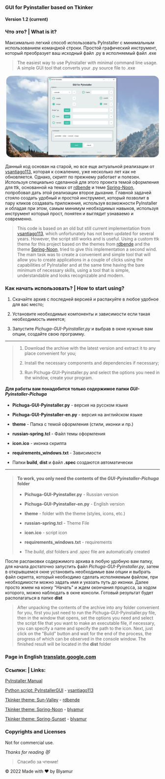 ### GUI for Pyinstaller based on Tkinker
#### Version 1.2 (current)

### Что это? | What is it?
Максимально легкий способ использовать PyInstaller с минимальным использованием командной строки. Простой графический инструмент, который преобразует ваш исходный файл .py в исполняемый файл .exe

> The easiest way to use PyInstaller with minimal command line usage. A simple GUI tool that converts your .py source file to .exe

![Light screenshot](https://github.com/blyamur/GUI-Pyinstaller-Pichuga/blob/main/app_screen.png)

Данный код основан на старой, но все еще актуальной реализации от [vsantiago113](https://github.com/vsantiago113/PyInstallerGUI), которая к сожалению, уже несколько лет как не обновляется. Однако, скрипт по прежнему работает и полезен. Используя специально сделанной для этого проекта темой оформления для ttk, основанной на темах от [rdbende](https://github.com/rdbende/Sun-Valley-ttk-theme) и теме 
[Spring-Noon](https://github.com/blyamur/Spring-Noon-ttk-theme), попробовал дать этой реализации второе дыхание. Главной задачей стояло создать удобный и простой инструмент, который позволит в пару кликов создавать приложения, используя возможности PyInstaller и обладая при этом, самым минимум необходимых навыков, используя инструмент который прост, понятен и выглядит узнаваемо и современно.

>  This code is based on an old but still current implementation from [vsantiago113](https://github.com/vsantiago113/PyInstallerGUI), which unfortunately has not been updated for several years. However, the script still works and is useful. Using a custom ttk theme for this project based on the themes from [rdbende](https://github.com/rdbende/Sun-Valley-ttk-theme) and the theme
[Spring-Noon](https://github.com/blyamur/Spring-Noon-ttk-theme), tried to give this implementation a second wind. The main task was to create a convenient and simple tool that will allow you to create applications in a couple of clicks using the capabilities of PyInstaller and at the same time having the bare minimum of necessary skills, using a tool that is simple, understandable and looks recognizable and modern.


### Как начать использовать? | How to start using?
1. Скачайте архив с последней версией и распакуйте в любое удобное для вас место; 

2. Установите необходимые компоненты и зависимости если такая необходимость имеется;

3. Запустите *Pichuga-GUI-Pyinstaller.py* и выбрав в окне нужные вам опции, создайте свою программу.

---
> 1. Download the archive with the latest version and extract it to any place convenient for you;
> 
> 2. Install the necessary components and dependencies if necessary;
> 
> 3. Run Pichuga-GUI-Pyinstaller.py and select the options you need in the window, create your program.


#### Для работы вам понадобится только содержимое папки *GUI-Pyinstaller-Pichuga*

*  **Pichuga-GUI-Pyinstaller.py** - версия на русском языке

*  **Pichuga-GUI-Pyinstaller-en.py** - версия на английском языке

*  **theme** - Папка с темой оформления (стили, иконки и пр.)

*  **russian-spring.tcl** - Файл темы оформления

*  **icon.ico** - иконка скрипта

*  **requirements_windows.txt** - Зависимости

* Папки **build**, **dist** и файл **.spec** создаются автоматически

---

> #### To work, you only need the contents of the *GUI-Pyinstaller-Pichuga* folder
> 
> *  **Pichuga-GUI-Pyinstaller.py** - Russian version
> 
> *  **Pichuga-GUI-Pyinstaller-en.py** - English version 
> 
> *  **theme** - folder with the theme (styles, icons, etc.)
> 
> *  **russian-spring.tcl** - Theme File
> 
> *  **icon.ico** - script icon
> 
> *  **requirements_windows.txt** - requirements
> 
> * The *build*, *dist* folders and *.spec* file are automatically created


После распаковки содержимого архива в любую удобную вам папку, для начала достаточно запустить файл *Pichuga-GUI-Pyinstaller.py*, затем в открывшемся окне установить необходимые вам опции и выбрать файл скрипта, который необходимо сделать исполняемым файлом, при необходимости можно задать имя и указать путь до иконки. Далее просто жмем на конку "Начать" и ждем окончания процесса, за ходом которого, можно наблюдать в окне консоли. Готовый результат будет располагаться в папке **dist**

> After unpacking the contents of the archive into any folder convenient for you, first you just need to run the Pichuga-GUI-Pyinstaller.py file, then in the window that opens, set the options you need and select the script file that you want to make an executable file, if necessary, you can specify a name and specify the path to the icon. Next, just click on the "Build" button and wait for the end of the process, the progress of which can be observed in the console window. The finished result will be located in the **dist** folder

### Page in English [translate.google.com](https://github-com.translate.goog/blyamur/GUI-Pyinstaller-Pichuga?_x_tr_sl=ru&_x_tr_tl=en&_x_tr_hl=ru&_x_tr_pto=wapp)


### Ссылки: | Links:

[PyInstaller Manual](https://pyinstaller.org/en/stable/)

[Python script: PyInstallerGUI](https://github.com/vsantiago113/PyInstallerGUI) - [vsantiago113](https://github.com/vsantiago113/)

[Tkinker theme: Sun-Valley](https://github.com/rdbende/Sun-Valley-ttk-theme) - [rdbende](https://github.com/rdbende/)

[Tkinker theme: Spring-Noon](https://github.com/blyamur/Spring-Noon-ttk-theme) - [blyamur](https://github.com/blyamur/)

[Tkinker theme: Spring-Sunset](https://github.com/blyamur/Spring-Sunset-ttk-theme) - [blyamur](https://github.com/blyamur/)


### Copyrights and Licenses
Not for commercial use.


*Thanks for reading :heart_eyes_cat:*
> Спасибо за чтение!

  
© 2022 Made with ❤ by Blyamur
